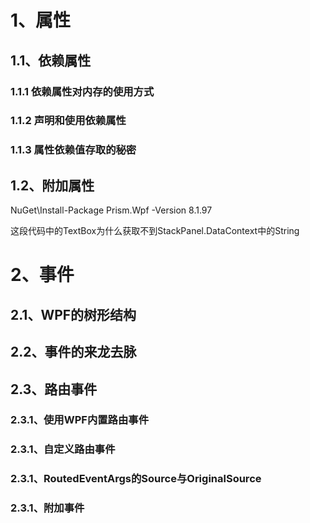 # 1、属性

## 1.1、依赖属性

### 1.1.1 依赖属性对内存的使用方式

### 1.1.2 声明和使用依赖属性

### 1.1.3 属性依赖值存取的秘密

## 1.2、附加属性



NuGet\Install-Package Prism.Wpf -Version 8.1.97



这段代码中的TextBox为什么获取不到StackPanel.DataContext中的String

# 2、事件

## 2.1、WPF的树形结构



## 2.2、事件的来龙去脉



## 2.3、路由事件

### 2.3.1、使用WPF内置路由事件

### 2.3.1、自定义路由事件

### 2.3.1、RoutedEventArgs的Source与OriginalSource

### 2.3.1、附加事件